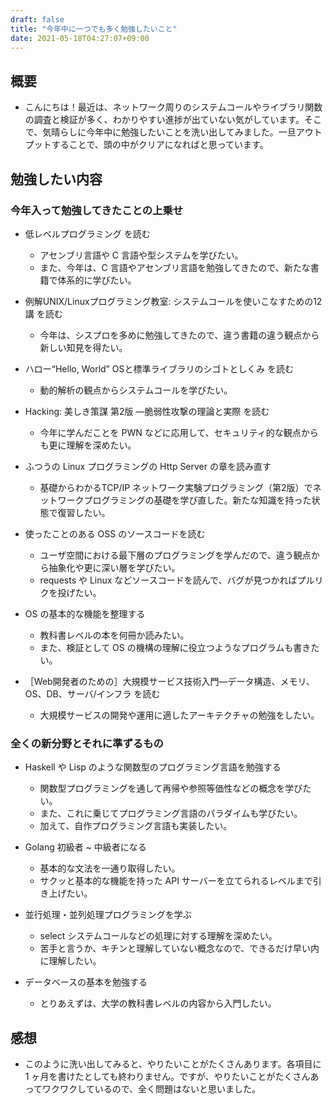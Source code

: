 ```yaml
---
draft: false
title: "今年中に一つでも多く勉強したいこと"
date: 2021-05-18T04:27:07+09:00
---
```


## 概要

- こんにちは！最近は、ネットワーク周りのシステムコールやライブラリ関数の調査と検証が多く、わかりやすい進捗が出ていない気がしています。そこで、気晴らしに今年中に勉強したいことを洗い出してみました。一旦アウトプットすることで、頭の中がクリアになればと思っています。

## 勉強したい内容

<!-- - 以下のフォーマットに従って簡潔に書いていきたいと思います。

* * *

- 〇〇を勉強したい
  - 〇〇を勉強したい理由を端的に述べる。
  - 具体的なアクションを述べていく。

* * * -->

### 今年入って勉強してきたことの上乗せ

- 低レベルプログラミング を読む
  - アセンブリ言語や C 言語や型システムを学びたい。
  - また、今年は、C 言語やアセンブリ言語を勉強してきたので、新たな書籍で体系的に学びたい。

- 例解UNIX/Linuxプログラミング教室: システムコールを使いこなすための12講 を読む
  - 今年は、シスプロを多めに勉強してきたので、違う書籍の違う観点から新しい知見を得たい。

- ハロー“Hello, World” OSと標準ライブラリのシゴトとしくみ を読む
  - 動的解析の観点からシステムコールを学びたい。

- Hacking: 美しき策謀 第2版 ―脆弱性攻撃の理論と実際 を読む
  - 今年に学んだことを PWN などに応用して、セキュリティ的な観点からも更に理解を深めたい。

- ふつうの Linux プログラミングの Http Server の章を読み直す
  - 基礎からわかるTCP/IP ネットワーク実験プログラミング（第2版）でネットワークプログラミングの基礎を学び直した。新たな知識を持った状態で復習したい。

- 使ったことのある OSS のソースコードを読む
  - ユーザ空間における最下層のプログラミングを学んだので、違う観点から抽象化や更に深い層を学びたい。
  - requests や Linux などソースコードを読んで、バグが見つかればプルリクを投げたい。

- OS の基本的な機能を整理する
  - 教科書レベルの本を何冊か読みたい。
  - また、検証として OS の機構の理解に役立つようなプログラムも書きたい。

- ［Web開発者のための］大規模サービス技術入門―データ構造、メモリ、OS、DB、サーバ/インフラ を読む
  - 大規模サービスの開発や運用に適したアーキテクチャの勉強をしたい。

### 全くの新分野とそれに準ずるもの

- Haskell や Lisp のような関数型のプログラミング言語を勉強する
  - 関数型プログラミングを通して再帰や参照等価性などの概念を学びたい。
  - また、これに乗じてプログラミング言語のパラダイムも学びたい。
  - 加えて、自作プログラミング言語も実装したい。

- Golang 初級者 ~ 中級者になる
  - 基本的な文法を一通り取得したい。
  - サクッと基本的な機能を持った API サーバーを立てられるレベルまで引き上げたい。

- 並行処理・並列処理プログラミングを学ぶ
  - select システムコールなどの処理に対する理解を深めたい。
  - 苦手と言うか、キチンと理解していない概念なので、できるだけ早い内に理解したい。

- データベースの基本を勉強する
  - とりあえずは、大学の教科書レベルの内容から入門したい。

## 感想

- このように洗い出してみると、やりたいことがたくさんあります。各項目に 1 ヶ月を書けたとしても終わりません。ですが、やりたいことがたくさんあってワクワクしているので、全く問題はないと思いました。
